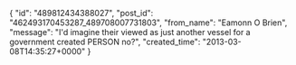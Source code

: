  {
   "id": "489812434388027",
   "post_id": "462493170453287_489708007731803",
   "from_name": "Eamonn O Brien",
   "message": "I'd imagine their viewed as just another vessel for a government created PERSON no?",
   "created_time": "2013-03-08T14:35:27+0000"
 }
